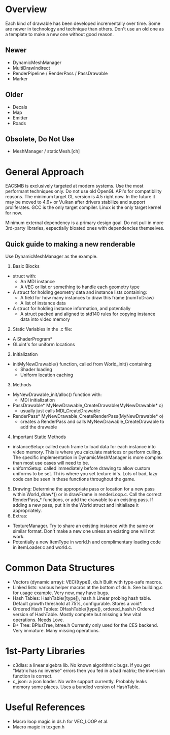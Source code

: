 


# Overview

Each kind of drawable has been developed incrementally over time. Some are newer in technology
and technique than others. Don't use an old one as a template to make a new one without good reason.

## Newer
* DynamicMeshManager
* MultiDrawIndirect
* RenderPipeline / RenderPass / PassDrawable
* Marker

## Older
* Decals
* Map
* Emitter
* Roads

## Obsolete, Do Not Use
* MeshManager / staticMesh.[ch]


# General Approach

EACSMB is exclusively targeted at modern systems. Use the most performant techniques only. Do not use
old OpenGL API's for compatibility reasons. The minimum target GL version is 4.5 right now. In the
future it may be moved to 4.6+ or Vulkan after drivers stabilize and support proliferates. GCC is the
only target compiler. Linux is the only target kernel for now. 

Minimum external dependency is a primary design goal. Do not pull in more 3rd-party libraries, 
espectially bloated ones with dependencies themselves. 

## Quick guide to making a new renderable
Use DynamicMeshManager as the example.

1. Basic Blocks
  * struct with:
    * An MDI instance
    * A VEC or list or something to handle each geometry type
  * A struct for holding geometry data and instance lists containing:
    * A field for how many instances to draw this frame (numToDraw)
    * A list of instance data
  * A struct for holding instance information, and potentially
    * A struct packed and aligned to std140 rules for copying instance data into video memory 
2. Static Variables in the .c file:
  * A ShaderProgram* 
  * GLuint's for uniform locations
2. Initialization
  * initMyNewDrawable() function, called from World_init() containing:
    * Shader loading
    * Uniform location caching
3. Methods
  * MyNewDrawable_init/alloc() function with:
    * MDI initialization
  * PassDrawable* MyNewDrawable_CreateDrawable(MyNewDrawable* o)
    * usually just calls MDI_CreateDrawable
  * RenderPass* MyNewDrawable_CreateRenderPass(MyNewDrawable* o)
    * creates a RenderPass and calls MyNewDrawable_CreateDrawable to add the drawable
4. Important Static Methods 
  * instanceSetup: called each frame to load data for each instance into video memory. This
    is where you calculate matrices or perform culling. The specific implementation in DynamicMeshManager
    is more complex than most use cases will need to be.
  * uniformSetup: called immediately before drawing to allow custom uniforms to be set. Thi is
    where you set texture id's. Lots of bad, lazy code can be seen in these functions throughout 
    the game.
5. Drawing: Determine the appropriate pass or location for a new pass within World_draw*() or 
  in drawFrame in renderLoop.c. Call the correct RenderPass_* functions, or add the drawable to 
  an existing pass. If adding a new pass, put it in the World struct and initialiaze it appropriately.
6. Extras:
  * TextureManager. Try to share an existing instance with the same or similar format. Don't make a 
    new one unless an existing one will not work.
  * Potentially a new ItemType in world.h and complimentary loading code in itemLoader.c and world.c. 


# Common Data Structures

* Vectors (dynamic array): VEC([type]), ds.h
	Built with type-safe macros.
* Linked lists: various helper macros at the bottom of ds.h. 
	See building.c for usage example. Very new, may have bugs.
* Hash Tables: HashTable([type]), hash.h
	Linear probing hash table. Default growth threshold at 75%, configurable. Stores a void*.
* Ordered Hash Tables: OHashTable([type]), ordered_hash.h
	Ordered version of HashTable. Mostly compete but missing a few vital operations. Needs Love.
* B+ Tree: BPlusTree, btree.h
	Currently only used for the CES backend. Very immature. Many missing operations.


# 1st-Party Libraries

* c3dlas: a linear algebra lib. No known algorithmic bugs. If you get "Matrix has no inverse" errors
	then you fed in a bad matrix; the inversion function is correct.
* c_json: a json loader. No write support currently. Probably leaks memory some places. Uses a 
	bundled version of HashTable.


# Useful References
* Macro loop magic in ds.h for VEC_LOOP et al.
* Macro magic in texgen.h







